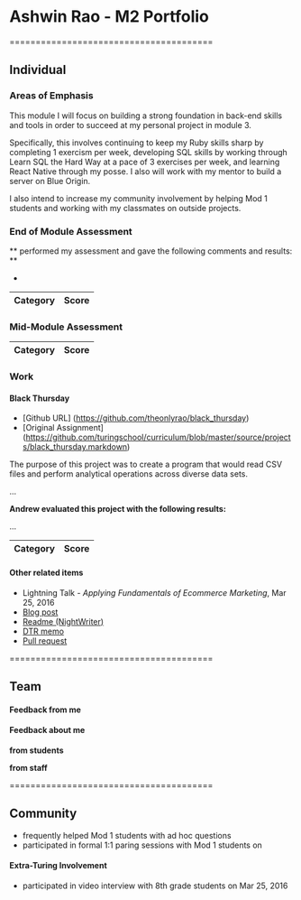 # Ashwin Rao - M2 Portfolio

=======================================

## Individual

### Areas of Emphasis

This module I will focus on building a strong foundation in back-end skills and tools in order to succeed at my personal project in module 3.

Specifically, this involves continuing to keep my Ruby skills sharp by completing 1 exercism per week, developing SQL skills by working through Learn SQL the Hard Way at a pace of 3 exercises per week, and learning React Native through my posse. I also will work with my mentor to build a server on Blue Origin.

I also intend to increase my community involvement by helping Mod 1 students and working with my classmates on outside projects.

### End of Module Assessment

** performed my assessment and gave the following comments and results: **

*  

Category | Score
--- | ---

### Mid-Module Assessment

Category | Score
--- | ---

### Work

#### Black Thursday

* [Github URL] (https://github.com/theonlyrao/black_thursday)
* [Original Assignment] (https://github.com/turingschool/curriculum/blob/master/source/projects/black_thursday.markdown)

The purpose of this project was to create a program that would read CSV files and perform analytical operations across diverse data sets.

...

**Andrew evaluated this project with the following results:**

...

Category | Score
--- | ---

#### Other related items

* Lightning Talk - *Applying Fundamentals of Ecommerce Marketing*, Mar 25, 2016
* [Blog post](http://theonlyrao.com/2016/02/27/ways-of-thinking/)
* [Readme (NightWriter)](https://github.com/theonlyrao/hw/tree/master/night_writer)
* [DTR memo](https://gist.github.com/theonlyrao/4445c3e949222d38df6c)
* [Pull request](https://github.com/theonlyrao/black_thursday/pull/23)

=======================================

## Team

#### Feedback from me



#### Feedback about me
**from students**

**from staff**

=======================================

## Community

* frequently helped Mod 1 students with ad hoc questions
* participated in formal 1:1 paring sessions with Mod 1 students on

#### Extra-Turing Involvement

* participated in video interview with 8th grade students on Mar 25, 2016
